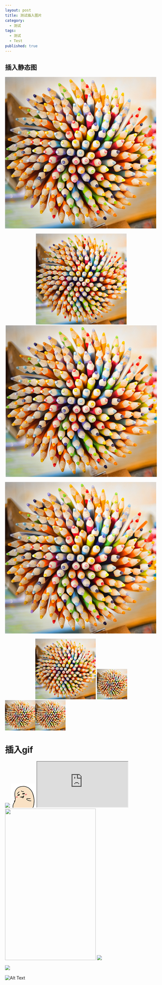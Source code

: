 ```yaml
---
layout: post
title: 测试插入图片
category:
  - 测试
tags:
  - 测试
  - Test
published: true
---
```



## 插入静态图 ##

![image](https://github.com/vingeart/vingeart.github.io/raw/master/public/img/test/gavatar1.jpg)

<center>
			<img src="/public/img/test/gavatar1.jpg" style="width:300px;"></center>

<center>
			<img src="/public/img/test/gavatar1.jpg"></center>

![](https://github.com/vingeart/vingeart.github.io/raw/master/public/img/test/gavatar1.jpg)

<center>
<img src="/public/img/test/gavatar1.jpg" style="width:200px;">
<img src="/public/img/test/gavatar1.jpg" style="width:100px;">
</center>

<left>
<img src="/public/img/test/gavatar1.jpg" style="width:100px;"><img src="/public/img/test/gavatar1.jpg" style="width:100px;">
</left>


# 插入gif #
<left>
<img src="http://ww4.sinaimg.cn/mw690/e75a115bgw1f3rrbzv1m8g209v0diqv7.gif">
</left>

<left>
<img src="/public/img/test/testgif.gif">
</left>



<iframe style="width:300px;height:500;" src="http://ww4.sinaimg.cn/mw690/e75a115bgw1f3rrbzv1m8g209v0diqv7.gif"></iframe>



<img src="http://ww4.sinaimg.cn/mw690/e75a115bgw1f3rrbzv1m8g209v0diqv7.gif" width="300" height="500" />



<img src="https://ww4.sinaimg.cn/mw690/e75a115bgw1f3rrbzv1m8g209v0diqv7.gif">



![](https://ww4.sinaimg.cn/mw690/e75a115bgw1f3rrbzv1m8g209v0diqv7.gif)

![Alt Text](https://media.giphy.com/media/vFKqnCdLPNOKc/giphy.gif)
